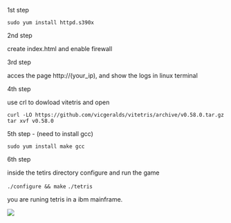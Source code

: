 <p>1st step</p>
<code>sudo yum install httpd.s390x</code>
<p>2nd step</p>
create index.html and enable firewall
<p>3rd step</p>
acces the page http://(your_ip), and show the logs in linux terminal
<p>4th step <p>
<p>use crl to dowload vitetris and open</p>
<code>curl -LO https://github.com/vicgeralds/vitetris/archive/v0.58.0.tar.gz</code>
<code>tar xvf v0.58.0</code>
<p>5th step - (need to install gcc)</p>
<code>sudo yum install make gcc</code>
<p>6th step<p>
<p>inside the tetirs directory configure and run the game</p>
<code>./configure && make</code>
<code>./tetris</code>
<p>you are runing tetris in a ibm mainframe.</p>
<img src='https://cdn.discordapp.com/attachments/954003796093173770/1060255136716423249/image.png'>
